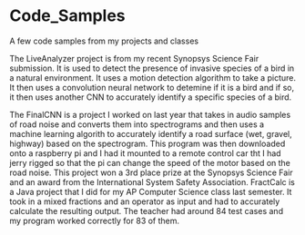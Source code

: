 # Code_Samples
A few code samples from my projects and classes


The LiveAnalyzer project is from my recent Synopsys Science Fair submission. It is used to detect the presence of invasive species of a bird in a natural environment. It uses a motion detection algorithm to take a picture. It then uses a convolution neural network to detemine if it is a bird and if so, it then uses another CNN to accurately identify a specific species of a bird. 

The FinalCNN is a project I worked on last year that takes in audio samples of road noise and converts them into spectrograms and then uses  a machine learning algorith to accurately identify a road surface (wet, gravel, highway) based on the spectrogram. This program was then downloaded onto a raspberry pi and I had it mounted to a remote control car tht I had jerry rigged so that the pi can change the speed of the motor based on the road noise. This project won a 3rd place prize at the Synopsys Science Fair and an award from the International System Safety Association.
FractCalc is a Java project that I did for my AP Computer Science class last semester. It took in a mixed fractions and an operator as input and had to accurately calculate the resulting output. The teacher had around 84 test cases and my program worked correctly for 83 of them.
